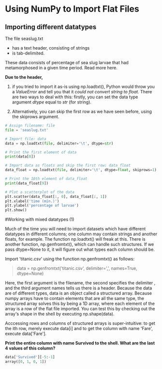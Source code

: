 # Using NumPy to Import Flat Files

## Importing different datatypes

The file seaslug.txt

* has a text header, consisting of strings
* is tab-delimited.

These data consists of percentage of sea slug larvae that had metamorphosed in a given time period. Read more here.

**Due to the header,**
1. if you tried to import it as-is using np.loadtxt(), Python would throw you a *ValueError* and tell you that it *could not convert string to float.* There are two ways to deal with this: firstly, you can set the data type argument *dtype* equal to *str* (for string).

2. Alternatively, you can skip the first row as we have seen before, using the skiprows argument.

```python
# Assign filename: file
file = 'seaslug.txt'

# Import file: data
data = np.loadtxt(file, delimiter='\t', dtype=str)

# Print the first element of data
print(data[0])

# Import data as floats and skip the first row: data_float
data_float = np.loadtxt(file, delimiter='\t', dtype=float, skiprows=1)

# Print the 10th element of data_float
print(data_float[9])

# Plot a scatterplot of the data
plt.scatter(data_float[:, 0], data_float[:, 1])
plt.xlabel('time (min.)')
plt.ylabel('percentage of larvae')
plt.show()

```

#Working with mixed datatypes (1)

Much of the time you will need to import datasets which have different datatypes in different columns; one column may contain strings and another floats, for example. The function np.loadtxt() will freak at this. There is another function, np.genfromtxt(), which can handle such structures. If we pass dtype=None to it, it will figure out what types each column should be.

Import 'titanic.csv' using the function np.genfromtxt() as follows:

> data = np.genfromtxt('titanic.csv', delimiter=',', names=True, dtype=None)

Here, the first argument is the filename, the second specifies the delimiter , and the third argument names tells us there is a header. Because the data are of different types, data is an object called a structured array. Because numpy arrays have to contain elements that are all the same type, the structured array solves this by being a 1D array, where each element of the array is a row of the flat file imported. You can test this by checking out the array's shape in the shell by executing np.shape(data).

Acccessing rows and columns of structured arrays is super-intuitive: to get the ith row, merely execute data[i] and to get the column with name 'Fare', execute data['Fare'].

**Print the entire column with name Survived to the shell. What are the last 4 values of this column?**
```python
data['Survived'][-5:-1]
array([0, 1, 0, 1])
```
